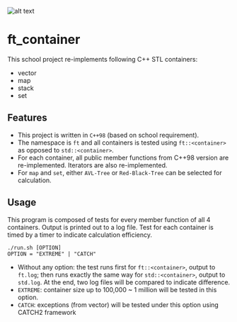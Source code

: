 ![alt text](https://user-images.githubusercontent.com/73280726/158613827-8c536687-71fe-4b8f-a59c-0b9eaf3ec5aa.png)
# ft_container
This school project re-implements following C++ STL containers:
* vector<br />
* map<br />
* stack<br />
* set<br />

## Features
* This project is written in `C++98` (based on school requirement).
* The namespace is `ft` and all containers is tested using `ft::<container>` as opposed to `std::<container>`.
* For each container, all public member functions from C++98 version are re-implemented. Iterators are also re-implemented.
* For `map` and `set`, either `AVL-Tree` or `Red-Black-Tree` can be selected for calculation.

## Usage
This program is composed of tests for every member function of all 4 containers. Output is printed out to a log file. Test for each container is timed by a timer to indicate calculation efficiency. <br />

`./run.sh [OPTION]`<br />
`OPTION = "EXTREME" | "CATCH"`<br />

* Without any option: the test runs first for `ft::<container>`, output to `ft.log`; then runs exactly the same way for `std::<container>`, output to `std.log`. At the end, two log files will be compared to indicate difference.
* `EXTREME`: container size up to 100,000 ~ 1 million will be tested in this option.
* `CATCH`: exceptions (from vector) will be tested under this option using CATCH2 framework
